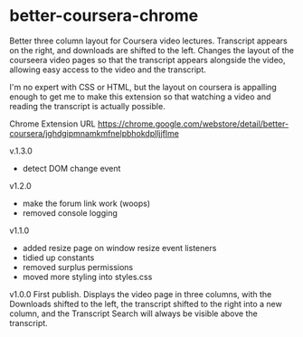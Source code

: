 # better-coursera-chrome

Better three column layout for Coursera video lectures. Transcript appears on the right, and downloads are shifted to the left.
Changes the layout of the courseera video pages so that the transcript appears alongside the video, allowing easy access to the video and the transcript.

I'm no expert with CSS or HTML, but the layout on coursera is appalling enough to get me to make this extension so that watching a video and reading the transcript is actually possible.

Chrome Extension URL
https://chrome.google.com/webstore/detail/better-coursera/jghdgipmnamkmfnelpbhokdplljjflme

v.1.3.0
* detect DOM change event

v1.2.0
* make the forum link work (woops)
* removed console logging

v1.1.0
* added resize page on window resize event listeners
* tidied up constants
* removed surplus permissions
* moved more styling into styles.css

v1.0.0
First publish. Displays the video page in three columns, with the Downloads shifted to the left, the transcript shifted to the right into a new column, and the Transcript Search will always be visible above the transcript.

